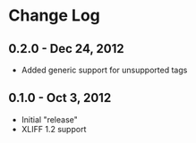 # Change Log #

## 0.2.0 - Dec 24, 2012 ##
- Added generic support for unsupported tags

## 0.1.0 - Oct 3, 2012 ##
- Initial "release"
- XLIFF 1.2 support